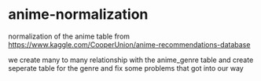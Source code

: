 # anime-normalization
normalization of the anime table  from https://www.kaggle.com/CooperUnion/anime-recommendations-database

we create many to many relationship with the anime_genre table and create seperate table for the genre and fix some problems that got into our way
